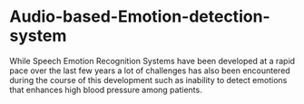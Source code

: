# Audio-based-Emotion-detection-system
While Speech Emotion Recognition Systems have been developed at a rapid pace over the last few years a lot of challenges has also been encountered during the course of this development such as inability to detect emotions that enhances high blood pressure among patients.

